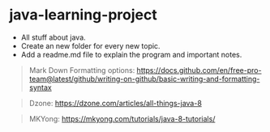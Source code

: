 # java-learning-project
* All stuff about java. 
* Create an new folder for every new topic. 
* Add a readme.md file to explain the program and important notes.

> Mark Down Formatting options: https://docs.github.com/en/free-pro-team@latest/github/writing-on-github/basic-writing-and-formatting-syntax

> Dzone: https://dzone.com/articles/all-things-java-8  

> MKYong: https://mkyong.com/tutorials/java-8-tutorials/ 
